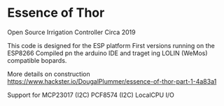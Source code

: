 # Essence of Thor
Open Source Irrigation Controller Circa 2019

This code is designed for the ESP platform
First versions running on the ESP8266 
Compiled pn the arduino IDE and traget
ing LOLIN (WeMos) compatible bopards.

More details on construction
https://www.hackster.io/DougalPlummer/essence-of-thor-part-1-4a83a1

Support for
MCP23017 (I2C)
PCF8574  (I2C)
LocalCPU I/O

